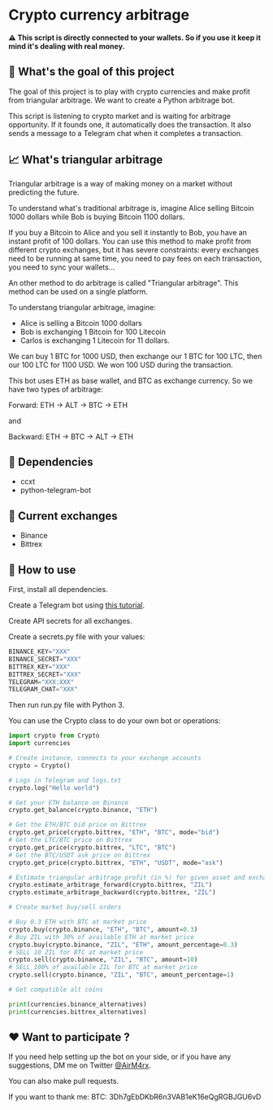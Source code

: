 # Crypto currency arbitrage

**⚠️ This script is directly connected to your wallets. So if you use it keep it mind it's dealing with real money.**

## 🎯 What's the goal of this project
The goal of this project is to play with crypto currencies and make profit from triangular arbitrage. We want to create a Python arbitrage bot.

This script is listening to crypto market and is waiting for arbitrage opportunity. If it founds one, it automatically does the transaction. It also sends a message to a Telegram chat when it completes a transaction.

## 📈 What's triangular arbitrage
Triangular arbitrage is a way of making money on a market without predicting the future.

To understand what's traditional arbitrage is, imagine Alice selling Bitcoin 1000 dollars while Bob is buying Bitcoin 1100 dollars.

If you buy a Bitcoin to Alice and you sell it instantly to Bob, you have an instant profit of 100 dollars. You can use this method to make profit from different crypto exchanges, but it has severe constraints: every exchanges need to be running at same time, you need to pay fees on each transaction, you need to sync your wallets...

An other method to do arbitrage is called "Triangular arbitrage". This method can be used on a single platform.

To understang triangular arbitrage, imagine:

- Alice is selling a Bitcoin 1000 dollars
- Bob is exchanging 1 Bitcoin for 100 Litecoin
- Carlos is exchanging 1 Litecoin for 11 dollars.

We can buy 1 BTC for 1000 USD, then exchange our 1 BTC for 100 LTC, then our 100 LTC for 1100 USD. We won 100 USD during the transaction.

This bot uses ETH as base wallet, and BTC as exchange currency. So we have two types of arbitrage:

Forward: ETH -> ALT -> BTC -> ETH

and

Backward: ETH -> BTC -> ALT -> ETH

## 🔗 Dependencies

- ccxt
- python-telegram-bot

## 💱 Current exchanges

- Binance
- Bittrex

## 🤖 How to use

First, install all dependencies.

Create a Telegram bot using [this tutorial](https://medium.com/@mycodingblog/get-telegram-notification-when-python-script-finishes-running-a54f12822cdc).

Create API secrets for all exchanges.

Create a secrets.py file with your values:

```python
BINANCE_KEY="XXX"
BINANCE_SECRET="XXX"
BITTREX_KEY="XXX"
BITTREX_SECRET="XXX"
TELEGRAM="XXX:XXX"
TELEGRAM_CHAT="XXX"
```

Then run run.py file with Python 3.

You can use the Crypto class to do your own bot or operations:

```python
import crypto from Crypto
import currencies

# Create instance, connects to your exchange accounts
crypto = Crypto()

# Logs in Telegram and logs.txt
crypto.log("Hello world")

# Get your ETH balance on Binance
crypto.get_balance(crypto.binance, "ETH")

# Get the ETH/BTC bid price on Bittrex
crypto.get_price(crypto.bittrex, "ETH", "BTC", mode="bid")
# Get the LTC/BTC price on Bittrex
crypto.get_price(crypto.bittrex, "LTC", "BTC")
# Get the BTC/USDT ask price on Bittrex
crypto.get_price(crypto.bittrex, "ETH", "USDT", mode="ask")

# Estimate triangular arbitrage profit (in %) for given asset and exchange
crypto.estimate_arbitrage_forward(crypto.bittrex, "ZIL")
crypto.estimate_arbitrage_backward(crypto.bittrex, "ZIL")

# Create market buy/sell orders

# Buy 0.3 ETH with BTC at market price
crypto.buy(crypto.binance, "ETH", "BTC", amount=0.3)
# Buy ZIL with 30% of available ETH at market price
crypto.buy(crypto.binance, "ZIL", "ETH", amount_percentage=0.3)
# SELL 10 ZIL for BTC at market price
crypto.sell(crypto.binance, "ZIL", "BTC", amount=10)
# SELL 100% of available ZIL for BTC at market price
crypto.sell(crypto.binance, "ZIL", "BTC", amount_percentage=1)

# Get compatible alt coins

print(currencies.binance_alternatives)
print(currencies.bittrex_alternatives)
```



## ❤️ Want to participate ?

If you need help setting up the bot on your side, or if you have any suggestions, DM me on Twitter [@AirM4rx](https://twitter.com/AirM4rx).

You can also make pull requests.

If you want to thank me: BTC: 3Dh7gEbDKbR6n3VAB1eK16eQgRGBJGU6vD
